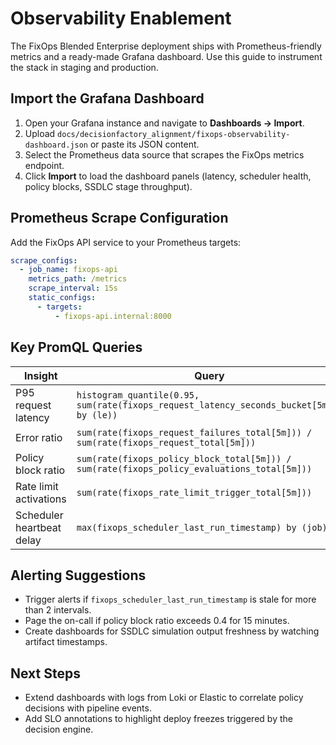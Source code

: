# Observability Enablement

The FixOps Blended Enterprise deployment ships with Prometheus-friendly metrics and a ready-made Grafana dashboard. Use this guide to instrument the stack in staging and production.

## Import the Grafana Dashboard
1. Open your Grafana instance and navigate to **Dashboards → Import**.
2. Upload `docs/decisionfactory_alignment/fixops-observability-dashboard.json` or paste its JSON content.
3. Select the Prometheus data source that scrapes the FixOps metrics endpoint.
4. Click **Import** to load the dashboard panels (latency, scheduler health, policy blocks, SSDLC stage throughput).

## Prometheus Scrape Configuration
Add the FixOps API service to your Prometheus targets:
```yaml
scrape_configs:
  - job_name: fixops-api
    metrics_path: /metrics
    scrape_interval: 15s
    static_configs:
      - targets:
          - fixops-api.internal:8000
```

## Key PromQL Queries
| Insight | Query |
| --- | --- |
| P95 request latency | `histogram_quantile(0.95, sum(rate(fixops_request_latency_seconds_bucket[5m])) by (le))` |
| Error ratio | `sum(rate(fixops_request_failures_total[5m])) / sum(rate(fixops_request_total[5m]))` |
| Policy block ratio | `sum(rate(fixops_policy_block_total[5m])) / sum(rate(fixops_policy_evaluations_total[5m]))` |
| Rate limit activations | `sum(rate(fixops_rate_limit_trigger_total[5m]))` |
| Scheduler heartbeat delay | `max(fixops_scheduler_last_run_timestamp) by (job)` |

## Alerting Suggestions
- Trigger alerts if `fixops_scheduler_last_run_timestamp` is stale for more than 2 intervals.
- Page the on-call if policy block ratio exceeds 0.4 for 15 minutes.
- Create dashboards for SSDLC simulation output freshness by watching artifact timestamps.

## Next Steps
- Extend dashboards with logs from Loki or Elastic to correlate policy decisions with pipeline events.
- Add SLO annotations to highlight deploy freezes triggered by the decision engine.
